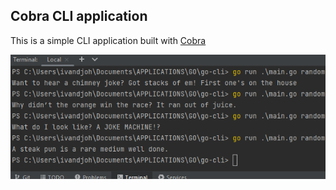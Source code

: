 ## Cobra CLI application

This is a simple CLI application built with [Cobra](https://github.com/spf13/cobra-cli)


![random Joke](assets/img.png)